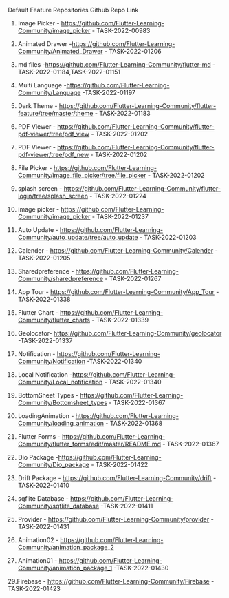 Default Feature Repositories Github Repo Link

1. Image Picker - https://github.com/Flutter-Learning-Community/image_picker - TASK-2022-00983

2. Animated Drawer -https://github.com/Flutter-Learning-Community/Animated_Drawer - TASK-2022-01206

3. md files -https://github.com/Flutter-Learning-Community/flutter-md -TASK-2022-01184,TASK-2022-01151

4. Multi Language -https://github.com/Flutter-Learning-Community/Language -TASK-2022-01197

5. Dark Theme - https://github.com/Flutter-Learning-Community/flutter-feature/tree/master/theme - TASK-2022-01183

6. PDF Viewer - https://github.com/Flutter-Learning-Community/flutter-pdf-viewer/tree/pdf_view - TASK-2022-01202

7. PDF Viewer - https://github.com/Flutter-Learning-Community/flutter-pdf-viewer/tree/pdf_new - TASK-2022-01202

8. File Picker - https://github.com/Flutter-Learning-Community/image_file_picker/tree/file_picker - TASK-2022-01202

9. splash screen - https://github.com/Flutter-Learning-Community/flutter-login/tree/splash_screen   -  TASK-2022-01224

10. image picker - https://github.com/Flutter-Learning-Community/image_picker -  TASK-2022-01237

11. Auto Update - https://github.com/Flutter-Learning-Community/auto_update/tree/auto_update - TASK-2022-01203

12. Calender - https://github.com/Flutter-Learning-Community/Calender - TASK-2022-01205 

13. Sharedpreference -  https://github.com/Flutter-Learning-Community/sharedpreference - TASK-2022-01267

14. App Tour  - https://github.com/Flutter-Learning-Community/App_Tour - TASK-2022-01338
  
15. Flutter Chart  - https://github.com/Flutter-Learning-Community/flutter_charts  -  TASK-2022-01339

16. Geolocator- https://github.com/Flutter-Learning-Community/geolocator -TASK-2022-01337


17. Notification - https://github.com/Flutter-Learning-Community/Notification -TASK-2022-01340

18. Local Notification -https://github.com/Flutter-Learning-Community/Local_notification - TASK-2022-01340

19. BottomSheet Types - https://github.com/Flutter-Learning-Community/Bottomsheet_types - TASK-2022-01367

20. LoadingAnimation - https://github.com/Flutter-Learning-Community/loading_animation - TASK-2022-01368

21. Flutter Forms - https://github.com/Flutter-Learning-Community/flutter_forms/edit/master/README.md -  TASK-2022-01367

22. Dio Package -https://github.com/Flutter-Learning-Community/Dio_package - TASK-2022-01422

23. Drift Package - https://github.com/Flutter-Learning-Community/drift -TASK-2022-01410

25. sqflite Database - https://github.com/Flutter-Learning-Community/sqflite_database -TASK-2022-01411

26. Provider - https://github.com/Flutter-Learning-Community/provider - TASK-2022-01431

27. Animation02 - https://github.com/Flutter-Learning-Community/animation_package_2

28. Animation01 - https://github.com/Flutter-Learning-Community/animation_package_1 -TASK-2022-01430

29.Firebase - https://github.com/Flutter-Learning-Community/Firebase - TASK-2022-01423
